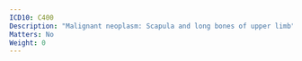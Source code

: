 ```yaml
---
ICD10: C400
Description: "Malignant neoplasm: Scapula and long bones of upper limb"
Matters: No
Weight: 0
---
```


